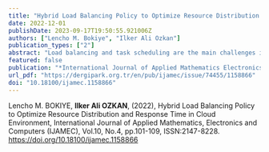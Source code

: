 ```yaml
---
title: "Hybrid Load Balancing Policy to Optimize Resource Distribution and Response Time in Cloud Environment"
date: 2022-12-01
publishDate: 2023-09-17T19:50:55.921006Z
authors: ["Lencho M. Bokiye", "Ilker Ali Ozkan"]
publication_types: ["2"]
abstract: "Load balancing and task scheduling are the main challenges in Cloud Computing. Existing load balancing algorithms have a drawback in considering the capacity of virtual machines while distributing loads among them. The proposed algorithm works toward solving existing issues, such as fair load distribution, avoiding underloading and overloading, and improving response time. It implements best practices of Throttled load balancing algorithm and Equally Shared Current Execution algorithm. Virtual machines are selected based on the ratio of their bandwidth and load allocation count. Requests are sent to a Virtual Machine with higher bandwidth and lower load allocation count. Proposed algorithm checks for the availability of VM based on their capacity. This process is performed by selecting two VMs and comparing their vmWeight capacity. The one with the least vmWeight is selected. CloudAnalyst is used for simulation, response time evaluation, and resource utilization evaluation. The simulation result of the proposed algorithm is compared with three well-known load-balancing algorithms. These are Round Robin, Throttled Load balancing algorithm, and Enhanced Active Monitoring. Load-balancing Proposed Algorithm selects VMs based on their Algorithm. The proposed algorithm has improved over other algorithms in load distribution, response time, and resource utilization. All virtual machines in the data centers are loaded with a relatively equal number of tasks according to their capacity. This resulted in fair resource sharing and load distribution."
featured: false
publication: "*International Journal of Applied Mathematics Electronics and Computers*"
url_pdf: "https://dergipark.org.tr/en/pub/ijamec/issue/74455/1158866"
doi: "10.18100/ijamec.1158866"
---
```

Lencho M. BOKIYE, **Ilker Ali OZKAN**, (2022), Hybrid Load Balancing Policy to Optimize Resource Distribution and Response Time in Cloud Environment, International Journal of Applied Mathematics, Electronics and Computers (IJAMEC), Vol.10, No.4, pp.101-109, ISSN:2147-8228. https://doi.org/10.18100/ijamec.1158866
